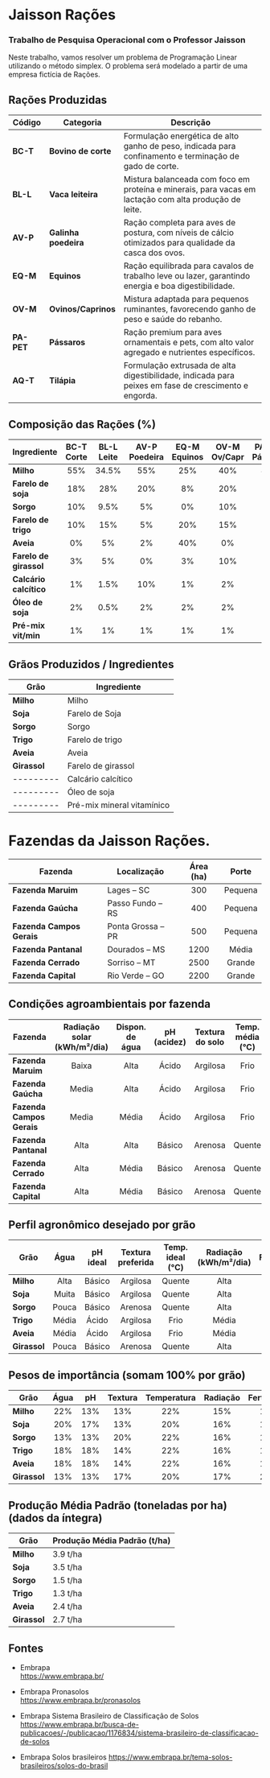 # Jaisson Rações
### Trabalho de Pesquisa Operacional com o Professor Jaisson
Neste trabalho, vamos resolver um problema de Programação Linear utilizando o método simplex. O problema será modelado a partir de uma empresa fictícia de Rações.




## Rações Produzidas


| Código  | Categoria          | Descrição                                                                 |
|---------|-------------------|----------------------------------------------------------------------------|
| **BC-T**   | **Bovino de corte**    | Formulação energética de alto ganho de peso, indicada para confinamento e terminação de gado de corte. |
| **BL-L**   | **Vaca leiteira**      | Mistura balanceada com foco em proteína e minerais, para vacas em lactação com alta produção de leite. |
| **AV-P**   | **Galinha poedeira**   | Ração completa para aves de postura, com níveis de cálcio otimizados para qualidade da casca dos ovos. |
| **EQ-M**   | **Equinos**            | Ração equilibrada para cavalos de trabalho leve ou lazer, garantindo energia e boa digestibilidade. |
| **OV-M**   | **Ovinos/Caprinos**    | Mistura adaptada para pequenos ruminantes, favorecendo ganho de peso e saúde do rebanho. |
| **PA-PET** | **Pássaros**           | Ração premium para aves ornamentais e pets, com alto valor agregado e nutrientes específicos. |
| **AQ-T**   | **Tilápia**            | Formulação extrusada de alta digestibilidade, indicada para peixes em fase de crescimento e engorda. |



## Composição das Rações (%)

| Ingrediente            | BC-T Corte | BL-L Leite | AV-P Poedeira | EQ-M Equinos | OV-M Ov/Capr | PA-PET Pássaros | AQ-T Tilápia |
|------------------------|:----------:|:----------:|:-------------:|:------------:|:------------:|:---------------:|:------------:|
| **Milho**              | 55%        | 34.5%      | 55%           | 25%          | 40%          | 45%             | 25%          |
| **Farelo de soja**     | 18%        | 28%        | 20%           | 8%           | 20%          | 4%              | 35%          |
| **Sorgo**              | 10%        | 9.5%       | 5%            | 0%           | 10%          | 0%              | 10%          |
| **Farelo de trigo**    | 10%        | 15%        | 5%            | 20%          | 15%          | 8%              | 10%          |
| **Aveia**              | 0%         | 5%         | 2%            | 40%          | 0%           | 25%             | 2.5%         |
| **Farelo de girassol** | 3%         | 5%         | 0%            | 3%           | 10%          | 15%             | 10%          |
| **Calcário calcítico** | 1%         | 1.5%       | 10%           | 1%           | 2%           | 1%              | 0.5%         |
| **Óleo de soja**       | 2%         | 0.5%       | 2%            | 2%           | 2%           | 1%              | 5%           |
| **Pré-mix vit/min**    | 1%         | 1%         | 1%            | 1%           | 1%           | 1%              | 2%           |


## Grãos Produzidos / Ingredientes

| Grão        | Ingrediente
|-------------|----------------------------|
| **Milho**   | Milho                      |
| **Soja**    | Farelo de Soja             |
| **Sorgo**   | Sorgo                      |
| **Trigo**   | Farelo de trigo            |
| **Aveia**   | Aveia                      |
| **Girassol**| Farelo de girassol         |
| ---------   | Calcário calcítico         |
| ---------   | Óleo de soja               |
| ---------   | Pré-mix mineral vitamínico |


# Fazendas da Jaisson Rações.

| Fazenda               | Localização        | Área (ha) | Porte   |
|---------------------------|--------------------|:---------:|:-------:|
| **Fazenda Maruim**        | Lages – SC         |    300    | Pequena |
| **Fazenda Gaúcha**        | Passo Fundo – RS   |    400    | Pequena |
| **Fazenda Campos Gerais** | Ponta Grossa – PR  |    500    | Pequena |
| **Fazenda Pantanal**      | Dourados – MS      |   1200    | Média   |
| **Fazenda Cerrado**       | Sorriso – MT       |   2500    | Grande  |
| **Fazenda Capital**       | Rio Verde – GO     |   2200    | Grande  |


## Condições agroambientais por fazenda

| Fazenda                    | Radiação solar (kWh/m²/dia) | Dispon. de água | pH (acidez) | Textura do solo  | Temp. média (°C)     | Fertilidade natural |
|----------------------------|:---------------------------:|:---------------:|:-----------:|:----------------:|:-------------------:|:-------------------:|
| **Fazenda Maruim**         |            Baixa             |      Alta       |    Ácido      |     Argilosa     |       Frio         |        Média        |
| **Fazenda Gaúcha**         |            Media             |      Alta       |   Ácido       |     Argilosa     |       Frio         |        Alta         |
| **Fazenda Campos Gerais**  |            Media             |      Média      |    Ácido      |     Argilosa     |       Frio         |        Média        |
| **Fazenda Pantanal**       |            Alta              |      Alta      |    Básico      |     Arenosa      |       Quente       |        Baixa        |
| **Fazenda Cerrado**        |            Alta              |      Média      |    Básico     |     Arenosa      |       Quente       |        Baixa        |
| **Fazenda Capital**        |            Alta              |      Média      |    Básico     |     Arenosa      |       Quente       |        Baixa        |


## Perfil agronômico desejado por grão

| Grão         | Água       | pH ideal | Textura preferida         | Temp. ideal (°C) | Radiação (kWh/m²/dia)  | Fertilidade     |
|--------------|:----------:|:--------:|:-------------------------:|:----------------:|:---------------------:|:----------------:|
| **Milho**    | Alta       | Básico   | Argilosa                  | Quente            | Alta                 | Alta             |
| **Soja**     | Muita      | Básico   | Argilosa                  | Quente            | Alta                 | Alta             |
| **Sorgo**    | Pouca      | Básico   | Arenosa                   | Quente            | Alta                 | Média            |
| **Trigo**    | Média      | Ácido    | Argilosa                  | Frio              | Média                | Média            |
| **Aveia**    | Média      | Ácido    | Argilosa                  | Frio              | Média                | Média            |
| **Girassol** | Pouca      | Básico   | Arenosa                   | Quente            | Alta                 | Média            |


## Pesos de importância (somam 100% por grão)

| Grão         | Água |  pH  | Textura | Temperatura | Radiação | Fertilidade |
|--------------|:----:|:----:|:-------:|:-----------:|:--------:|:-----------:|
| **Milho**    | 22%  | 13%  |  13%    |    22%      |   15%    |    15%      |
| **Soja**     | 20%  | 17%  |  13%    |    20%      |   16%    |    14%      |
| **Sorgo**    | 13%  | 13%  |  20%    |    22%      |   16%    |    16%      |
| **Trigo**    | 18%  | 18%  |  14%    |    22%      |   16%    |    12%      |
| **Aveia**    | 18%  | 18%  |  14%    |    22%      |   16%    |    12%      |
| **Girassol** | 13%  | 13%  |  17%    |    20%      |   17%    |    20%      |


## Produção Média Padrão (toneladas por ha) (dados da íntegra)

| Grão         | Produção Média Padrão (t/ha) |
|--------------|------------------------------|
| **Milho**    | 3.9 t/ha                     |
| **Soja**     | 3.5 t/ha                     |
| **Sorgo**    | 1.5 t/ha                     |
| **Trigo**    | 1.3 t/ha                     |
| **Aveia**    | 2.4 t/ha                     |
| **Girassol** | 2.7 t/ha                     |



## Fontes
- Embrapa                
https://www.embrapa.br/

- Embrapa Pronasolos          
https://www.embrapa.br/pronasolos

- Embrapa Sistema Brasileiro de Classificação de Solos                 
https://www.embrapa.br/busca-de-publicacoes/-/publicacao/1176834/sistema-brasileiro-de-classificacao-de-solos

- Embrapa Solos brasileiros
https://www.embrapa.br/tema-solos-brasileiros/solos-do-brasil
